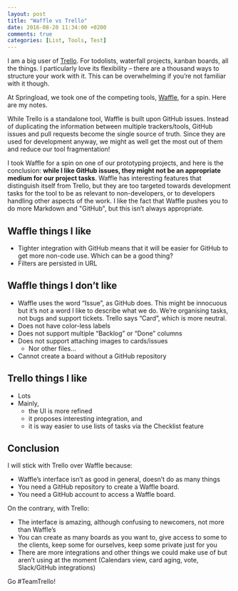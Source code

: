 ```yaml
---
layout: post
title: "Waffle vs Trello"
date: 2016-08-20 11:34:00 +0200
comments: true
categories: [List, Tools, Test]
---
```


I am a big user of [Trello](https://trello.com). For todolists, waterfall projects, kanban boards, all the things. I particularly love its flexibility – there are a thousand ways to structure your work with it. This can be overwhelming if you’re not familiar with it though.

At Springload, we took one of the competing tools, [Waffle](https://waffle.io/), for a spin. Here are my notes.

<!-- more -->

While Trello is a standalone tool, Waffle is built upon GitHub issues. Instead of duplicating the information between multiple trackers/tools, GitHub issues and pull requests become the single source of truth. Since they are used for development anyway, we might as well get the most out of them and reduce our tool fragmentation!

I took Waffle for a spin on one of our prototyping projects, and here is the conclusion: **while I like GitHub issues, they might not be an appropriate medium for our project tasks**. Waffle has interesting features that distinguish itself from Trello, but they are too targeted towards development tasks for the tool to be as relevant to non-developers, or to developers handling other aspects of the work. I like the fact that Waffle pushes you to do more Markdown and "GitHub", but this isn’t always appropriate.

## Waffle things I like

- Tighter integration with GitHub means that it will be easier for GitHub to get more non-code use. Which can be a good thing?
- Filters are persisted in URL

## Waffle things I don’t like

- Waffle uses the word “Issue”, as GitHub does. This might be innocuous but it’s not a word I like to describe what we do. We’re organising tasks, not bugs and support tickets. Trello says “Card”, which is more neutral.
- Does not have color-less labels
- Does not support multiple “Backlog” or “Done” columns
- Does not support attaching images to cards/issues
    - Nor other files…
- Cannot create a board without a GitHub repository

## Trello things I like

- Lots
- Mainly,
    - the UI is more refined
    - it proposes interesting integration, and
    - it is way easier to use lists of tasks via the Checklist feature

## Conclusion

I will stick with Trello over Waffle because:

- Waffle’s interface isn’t as good in general, doesn’t do as many things
- You need a GitHub repository to create a Waffle board.
- You need a GitHub account to access a Waffle board.

On the contrary, with Trello:

- The interface is amazing, although confusing to newcomers, not more than Waffle’s
- You can create as many boards as you want to, give access to some to the clients, keep some for ourselves, keep some private just for you
- There are more integrations and other things we could make use of but aren’t using at the moment (Calendars view, card aging, vote, Slack/GitHub integrations)

Go #TeamTrello!